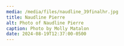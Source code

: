 ```yaml
---
media: /media/files/naudline_39finalhr.jpg
title: Naudline Pierre
alt: Photo of Naudline Pierre
caption: Photo by Molly Matalon
date: 2024-08-19T12:37:00-0500
---
```

